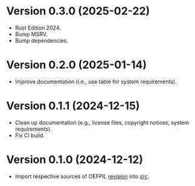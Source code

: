 # Version 0.3.0 (2025-02-22)

  * Rust Edition 2024.
  * Bump MSRV.
  * Bump dependencies.

# Version 0.2.0 (2025-01-14)

  * Improve documentation (i.e., use table for system requirements).

# Version 0.1.1 (2024-12-15)

  * Clean up documentation (e.g., license files, copyright notices, system requirements).
  * Fix CI build.

# Version 0.1.0 (2024-12-12)

  * Import respective sources of OEFPIL [revision] into [src].

[revision]: https://gitlab.com/cmi6014/oefpil/-/tree/923643b76ee7cc1aa83750a73e9e5eae3ed6531b
[src]: src

